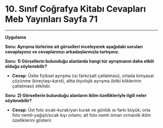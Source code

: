 # 10. Sınıf Coğrafya Kitabı Cevapları Meb Yayınları Sayfa 71

---

**Uygulama**

**Soru: Ayrışma türlerine ait görselleri inceleyerek aşağıdaki soruları cevaplayınız ve cevaplarınızı arkadaşlarınızla tartışınız.**

**Soru: 1) Görsellerin bulunduğu alanlarda hangi tür ayrışmanın daha etkili olduğu söylenebilir?**

-   **Cevap**: Üstte fiziksel ayrışma (ısı farkı/salt çatlatması), ortada kimyasal çözünme (kireçtaşı–karst), altta biyolojik ayrışma (bitki köklerinin çatlatması) etkilidir.

**Soru: 2) Görsellerin bulunduğu alanların iklim özellikleriyle ilgili neler söylenebilir?**

-   **Cevap**: Üst foto sıcak–kurak/yarı kurak ve günlük ısı farkı büyük; orta foto nemli–yağışlı/sıcak kıyı ortamı; alt foto nemli ılıman ormanlık iklim özelliklerini gösterir.